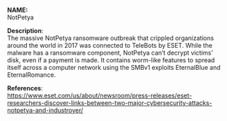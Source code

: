 **NAME:**  
NotPetya  
  
**Description**:   
The massive NotPetya ransomware outbreak that crippled organizations around the world in 2017 was connected to TeleBots by ESET. While the malware has a ransomware component, NotPetya can’t decrypt victims’ disk, even if a payment is made. It contains worm-like features to spread itself across a computer network using the SMBv1 exploits EternalBlue and EternalRomance.
  
**References**:  
https://www.eset.com/us/about/newsroom/press-releases/eset-researchers-discover-links-between-two-major-cybersecurity-attacks-notpetya-and-industroyer/
